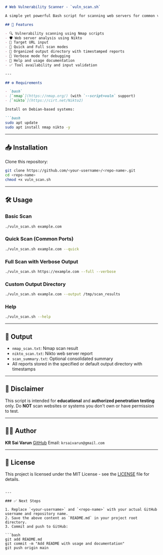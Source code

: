 

````markdown
# Web Vulnerability Scanner - `vuln_scan.sh`

A simple yet powerful Bash script for scanning web servers for common vulnerabilities using **Nmap** and **Nikto**. Ideal for quick assessments, automation, and penetration testing practice.

## 📌 Features

- 🔍 Vulnerability scanning using Nmap scripts
- 🛡️ Web server analysis using Nikto
- 🎯 Target URL input
- 🚀 Quick and Full scan modes
- 📁 Organized output directory with timestamped reports
- 🧪 Verbose mode for debugging
- 📜 Help and usage documentation
- ✅ Tool availability and input validation

---

## ⚙️ Requirements

- `bash`
- [`nmap`](https://nmap.org/) (with `--script=vuln` support)
- [`nikto`](https://cirt.net/Nikto2)

Install on Debian-based systems:

```bash
sudo apt update
sudo apt install nmap nikto -y
````

---

## 📥 Installation

Clone this repository:

```bash
git clone https://github.com/<your-username>/<repo-name>.git
cd <repo-name>
chmod +x vuln_scan.sh
```

---

## 🛠️ Usage

### Basic Scan

```bash
./vuln_scan.sh example.com
```

### Quick Scan (Common Ports)

```bash
./vuln_scan.sh example.com --quick
```

### Full Scan with Verbose Output

```bash
./vuln_scan.sh https://example.com --full --verbose
```

### Custom Output Directory

```bash
./vuln_scan.sh example.com --output /tmp/scan_results
```

### Help

```bash
./vuln_scan.sh --help
```

---

## 📂 Output

* `nmap_scan.txt`: Nmap scan result
* `nikto_scan.txt`: Nikto web server report
* `scan_summary.txt`: Optional consolidated summary
* All reports stored in the specified or default output directory with timestamps

---

## 🚨 Disclaimer

This script is intended for **educational** and **authorized penetration testing** only. Do **NOT** scan websites or systems you don't own or have permission to test.

---

## 🧑‍💻 Author

**KR Sai Varun**
[GitHub](https://github.com/KRSaiVarun)
Email: `krsaivarun@gmail.com`

---

## 📃 License

This project is licensed under the MIT License - see the [LICENSE](LICENSE) file for details.

````

---

### ✅ Next Steps

1. Replace `<your-username>` and `<repo-name>` with your actual GitHub username and repository name.
2. Save the above content as `README.md` in your project root directory.
3. Commit and push to GitHub:

```bash
git add README.md
git commit -m "Add README with usage and documentation"
git push origin main
````

